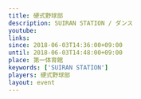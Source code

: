 ```yaml
---
title: 硬式野球部
description: SUIRAN STATION / ダンス
youtube: 
links:
since: 2018-06-03T14:36:00+09:00
until: 2018-06-03T14:48:00+09:00
place: 第一体育館
keywords: ['SUIRAN STATION']
players: 硬式野球部
layout: event
---
```

